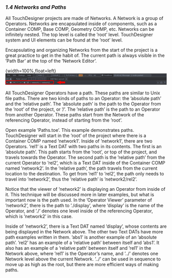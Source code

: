 
### *1.4 Networks and Paths*

All TouchDesigner projects are made of Networks. A Network is a group of Operators. Networks are encapsulated inside of components, such as a Container COMP, Base COMP, Geometry COMP, etc. Networks can be infinitely nested. The top level is called the ’root’ level. TouchDesigner system and UI elements can be found at the ’root’ level.

Encapsulating and organizing Networks from the start of the project is a great practice to get in the habit of. The current path is always visible in the ’Path Bar’ at the top of the ’Network Editor’.

{width=100%,float=left}
![](../img/1.4/path-1.png)

All TouchDesigner Operators have a path. These paths are similar to Unix file paths. There are two kinds of paths to an Operator: the ’absolute path’ and the ’relative path’. The ’absolute path’ is the path to the Operator from the ’root’ of the project, or ’/’. The ’relative path’ is the path to an Operator from another Operator. These paths start from the Network of the referencing Operator, instead of starting from the ’root’.

Open example ’Paths.toe’. This example demonstrates paths. TouchDesigner will start in the ’root’ of the project where there is a Container COMP named ’network1’. Inside of ’network1’, there are two Operators. ’rel1’ is a Text DAT with two paths in its contents. The first is an ’absolute path’. This path starts from the ’root’, or top of the project, and travels towards the Operator. The second path is the ’relative path’ from the current Operator to ’rel2’, which is a Text DAT inside of the Container COMP named ’network2’. In the ’relative path’, the path travels from the current location to the destination. To get from ’rel1’ to ’rel2’, the path only needs to travel into ’network2’, thus the ’relative path’ is ’network2/rel2’.

Notice that the viewer of ’network2’ is displaying an Operator from inside of it. This technique will be discussed more in later examples, but what is important now is the path used. In the ’Operator Viewer’ parameter of ’network2’, there is the path to ’./display’, where ’display’ is the name of the Operator, and ’./’ denotes one level inside of the referencing Operator, which is ’network2’ in this case.

Inside of ’network2’, there is a Text DAT named ’display’, whose contents are being displayed in the Network above. The other two Text DATs have more path examples written in them. ’abs1’ is another example of an ’absolute path’. ’rel2’ has an example of a ’relative path’ between itself and ’abs1’. It also has an example of a ’relative path’ between itself and ’rel1’ in the Network above, where ’rel1’ is the Operator’s name, and ’../’ denotes one Network level above the current Network. ’../’ can be used in sequence to move up as high as the root, but there are more efficient ways of making paths.